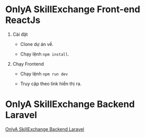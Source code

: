 # OnlyA SkillExchange Front-end ReactJs

1. Cài đặt

    - Clone dự án về.
  
    - Chạy lệnh `npm install`.

3. Chạy Frontend

    - Chạy lệnh `npm run dev`
  
    - Truy cập theo link hiển thị ra.

  # OnlyA SkillExchange Backend Laravel

  [OnlyA SkillExchange Backend Laravel](https://github.com/quyok808/OnlyA_SkillExchange.git)
